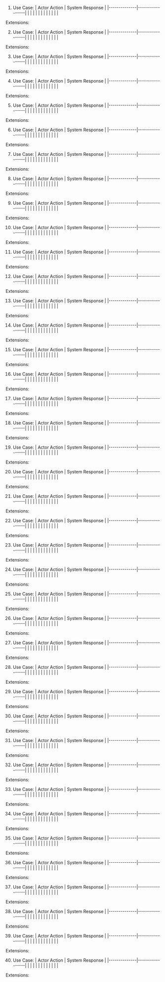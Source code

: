 1. Use Case: 
| Actor Action | System Response |
|--------------|-----------------|
|              |                 |
|              |                 |
|              |                 |
|              |                 |

Extensions:

2. Use Case: 
| Actor Action | System Response |
|--------------|-----------------|
|              |                 |
|              |                 |
|              |                 |
|              |                 |

Extensions:

3. Use Case: 
| Actor Action | System Response |
|--------------|-----------------|
|              |                 |
|              |                 |
|              |                 |
|              |                 |

Extensions:

4. Use Case: 
| Actor Action | System Response |
|--------------|-----------------|
|              |                 |
|              |                 |
|              |                 |
|              |                 |

Extensions:

5. Use Case: 
| Actor Action | System Response |
|--------------|-----------------|
|              |                 |
|              |                 |
|              |                 |
|              |                 |

Extensions:

6. Use Case: 
| Actor Action | System Response |
|--------------|-----------------|
|              |                 |
|              |                 |
|              |                 |
|              |                 |

Extensions:

7. Use Case: 
| Actor Action | System Response |
|--------------|-----------------|
|              |                 |
|              |                 |
|              |                 |
|              |                 |

Extensions:

8. Use Case: 
| Actor Action | System Response |
|--------------|-----------------|
|              |                 |
|              |                 |
|              |                 |
|              |                 |

Extensions:

9. Use Case: 
| Actor Action | System Response |
|--------------|-----------------|
|              |                 |
|              |                 |
|              |                 |
|              |                 |

Extensions:

10. Use Case: 
| Actor Action | System Response |
|--------------|-----------------|
|              |                 |
|              |                 |
|              |                 |
|              |                 |

Extensions:

11. Use Case: 
| Actor Action | System Response |
|--------------|-----------------|
|              |                 |
|              |                 |
|              |                 |
|              |                 |

Extensions:

12. Use Case: 
| Actor Action | System Response |
|--------------|-----------------|
|              |                 |
|              |                 |
|              |                 |
|              |                 |

Extensions:

13. Use Case: 
| Actor Action | System Response |
|--------------|-----------------|
|              |                 |
|              |                 |
|              |                 |
|              |                 |

Extensions:

14. Use Case: 
| Actor Action | System Response |
|--------------|-----------------|
|              |                 |
|              |                 |
|              |                 |
|              |                 |

Extensions:

15. Use Case: 
| Actor Action | System Response |
|--------------|-----------------|
|              |                 |
|              |                 |
|              |                 |
|              |                 |

Extensions:

16. Use Case: 
| Actor Action | System Response |
|--------------|-----------------|
|              |                 |
|              |                 |
|              |                 |
|              |                 |

Extensions:

17. Use Case: 
| Actor Action | System Response |
|--------------|-----------------|
|              |                 |
|              |                 |
|              |                 |
|              |                 |

Extensions:

18. Use Case: 
| Actor Action | System Response |
|--------------|-----------------|
|              |                 |
|              |                 |
|              |                 |
|              |                 |

Extensions:

19. Use Case: 
| Actor Action | System Response |
|--------------|-----------------|
|              |                 |
|              |                 |
|              |                 |
|              |                 |

Extensions:

20. Use Case: 
| Actor Action | System Response |
|--------------|-----------------|
|              |                 |
|              |                 |
|              |                 |
|              |                 |

Extensions:

21. Use Case: 
| Actor Action | System Response |
|--------------|-----------------|
|              |                 |
|              |                 |
|              |                 |
|              |                 |

Extensions:

22. Use Case: 
| Actor Action | System Response |
|--------------|-----------------|
|              |                 |
|              |                 |
|              |                 |
|              |                 |

Extensions:

23. Use Case: 
| Actor Action | System Response |
|--------------|-----------------|
|              |                 |
|              |                 |
|              |                 |
|              |                 |

Extensions:

24. Use Case: 
| Actor Action | System Response |
|--------------|-----------------|
|              |                 |
|              |                 |
|              |                 |
|              |                 |

Extensions:

25. Use Case: 
| Actor Action | System Response |
|--------------|-----------------|
|              |                 |
|              |                 |
|              |                 |
|              |                 |

Extensions:

26. Use Case: 
| Actor Action | System Response |
|--------------|-----------------|
|              |                 |
|              |                 |
|              |                 |
|              |                 |

Extensions:

27. Use Case: 
| Actor Action | System Response |
|--------------|-----------------|
|              |                 |
|              |                 |
|              |                 |
|              |                 |

Extensions:

28. Use Case: 
| Actor Action | System Response |
|--------------|-----------------|
|              |                 |
|              |                 |
|              |                 |
|              |                 |

Extensions:

29. Use Case: 
| Actor Action | System Response |
|--------------|-----------------|
|              |                 |
|              |                 |
|              |                 |
|              |                 |

Extensions:

30. Use Case: 
| Actor Action | System Response |
|--------------|-----------------|
|              |                 |
|              |                 |
|              |                 |
|              |                 |

Extensions:

31. Use Case: 
| Actor Action | System Response |
|--------------|-----------------|
|              |                 |
|              |                 |
|              |                 |
|              |                 |

Extensions:

32. Use Case: 
| Actor Action | System Response |
|--------------|-----------------|
|              |                 |
|              |                 |
|              |                 |
|              |                 |

Extensions:

33. Use Case: 
| Actor Action | System Response |
|--------------|-----------------|
|              |                 |
|              |                 |
|              |                 |
|              |                 |

Extensions:

34. Use Case: 
| Actor Action | System Response |
|--------------|-----------------|
|              |                 |
|              |                 |
|              |                 |
|              |                 |

Extensions:

35. Use Case: 
| Actor Action | System Response |
|--------------|-----------------|
|              |                 |
|              |                 |
|              |                 |
|              |                 |

Extensions:

36. Use Case: 
| Actor Action | System Response |
|--------------|-----------------|
|              |                 |
|              |                 |
|              |                 |
|              |                 |

Extensions:

37. Use Case: 
| Actor Action | System Response |
|--------------|-----------------|
|              |                 |
|              |                 |
|              |                 |
|              |                 |

Extensions:

38. Use Case: 
| Actor Action | System Response |
|--------------|-----------------|
|              |                 |
|              |                 |
|              |                 |
|              |                 |

Extensions:

39. Use Case: 
| Actor Action | System Response |
|--------------|-----------------|
|              |                 |
|              |                 |
|              |                 |
|              |                 |

Extensions:

40. Use Case: 
| Actor Action | System Response |
|--------------|-----------------|
|              |                 |
|              |                 |
|              |                 |
|              |                 |

Extensions:
